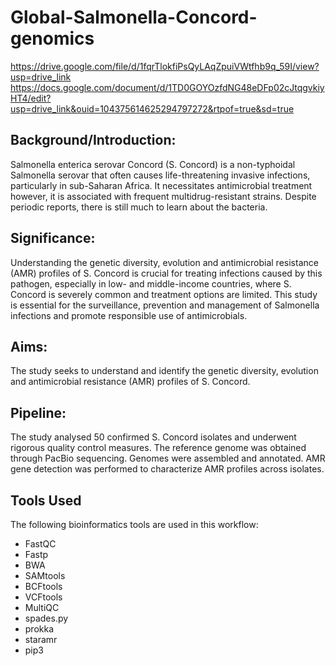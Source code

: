 # Global-Salmonella-Concord-genomics

https://drive.google.com/file/d/1fqrTlokfiPsQyLAqZpuiVWtfhb9q_59I/view?usp=drive_link
https://docs.google.com/document/d/1TD0GOYOzfdNG48eDFp02cJtqgvkiyHT4/edit?usp=drive_link&ouid=104375614625294797272&rtpof=true&sd=true

## Background/Introduction:
Salmonella enterica serovar Concord (S. Concord) is a non-typhoidal Salmonella serovar that often causes life-threatening invasive   infections,   particularly   in   sub-Saharan   Africa.   It   necessitates
antimicrobial treatment however, it is associated with frequent multidrug-resistant strains. Despite
periodic reports, there is still much to learn about the bacteria.

## Significance:
Understanding the genetic diversity, evolution and antimicrobial resistance (AMR) profiles of S.
Concord is crucial for treating infections caused by this pathogen, especially in low- and middle-income
countries, where S. Concord is severely common and treatment options are limited. This study is
essential for the surveillance, prevention and management of Salmonella infections and promote
responsible use of antimicrobials. 

## Aims:
The study seeks to understand and identify the genetic diversity, evolution and antimicrobial resistance
(AMR) profiles of S. Concord. 

## Pipeline:
The study analysed 50 confirmed S. Concord isolates and underwent rigorous quality control measures. The reference genome was obtained through PacBio sequencing. Genomes were assembled and annotated. AMR gene detection was performed to characterize AMR profiles across isolates.

## Tools Used

The following bioinformatics tools are used in this workflow:

- FastQC
- Fastp
- BWA
- SAMtools
- BCFtools
- VCFtools
- MultiQC
- spades.py
- prokka
- staramr
- pip3
